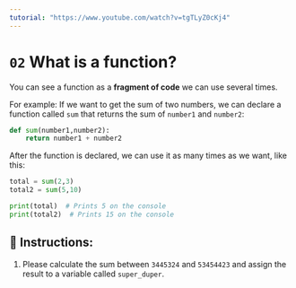 ```yaml
---
tutorial: "https://www.youtube.com/watch?v=tgTLyZ0cKj4"
---
```


# `02` What is a function?

You can see a function as a **fragment of code** we can use  several times.

For example: If we want to get the sum of two numbers, we can declare a function called `sum` that returns the sum of `number1` and `number2`:

```python
def sum(number1,number2):
    return number1 + number2
```

After the function is declared, we can use it as many times as we want, like this:

```python
total = sum(2,3)
total2 = sum(5,10)

print(total)  # Prints 5 on the console
print(total2)  # Prints 15 on the console
```

## 📝 Instructions:

1. Please calculate the sum between `3445324` and `53454423` and assign the result to a variable called `super_duper`.
